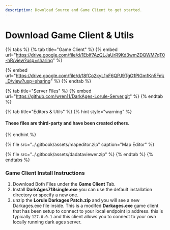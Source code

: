 ```yaml
---
description: Download Source and Game Client to get started.
---
```


# Download Game Client & Utils

{% tabs %}
{% tab title="Game Client" %}
{% embed url="https://drive.google.com/file/d/1EbIf7AzQLJaUrR9Kd3wmZDQWM7qT0-hR/view?usp=sharing" %}

{% embed url="https://drive.google.com/file/d/18fCo2kyL1pF6QPJ9TgO1PIGmfKn5Fm\_D/view?usp=sharing" %}
{% endtab %}

{% tab title="Server Files" %}
{% embed url="https://github.com/wren11/DarkAges-Lorule-Server.git" %}
{% endtab %}

{% tab title="Editors & Utils" %}
{% hint style="warning" %}
####  These files are third-party and have been created others.
{% endhint %}

{% file src="../.gitbook/assets/mapeditor.zip" caption="Map Editor" %}

{% file src="../.gitbook/assets/dadataviewer.zip" %}
{% endtab %}
{% endtabs %}

### Game Client Install Instructions

1. Download Both Files under the **Game Client** Tab. 
2. Install **DarkAges718single.exe** you can use the default installation directory or specify a new one. 
3. unzip the **Lorule Darkages Patch.zip** and you will see a new Darkages.exe file inside.   This is a modifed **Darkages.exe** game client that has been setup to connect to your local endpoint ip address. this is typically `127.0.0.1` and this client allows you to connect to your own locally running dark ages server. 





